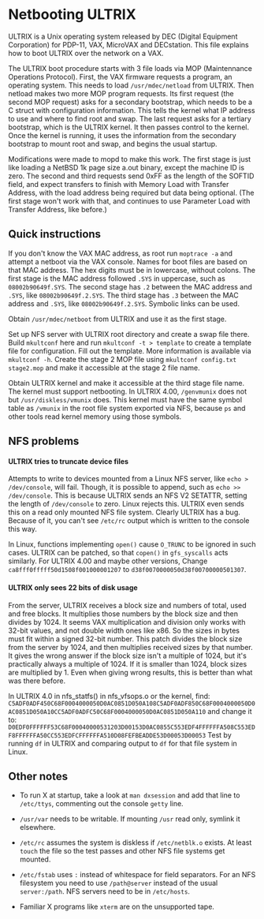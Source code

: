 # Netbooting ULTRIX

ULTRIX is a Unix operating system released by DEC (Digital Equipment
Corporation) for PDP-11, VAX, MicroVAX and DECstation. This file explains
how to boot ULTRIX over the network on a VAX.

The ULTRIX boot procedure starts with 3 file loads via MOP (Maintennance
Operations Protocol). First, the VAX firmware requests a program, an operating
system. This needs to load `/usr/mdec/netload` from ULTRIX. Then netload makes
two more MOP program requests. Its first request (the second MOP request) asks
for a secondary bootstrap, which needs to be a C struct with configuration
information. This tells the kernel what IP address to use and where to find
root and swap. The last request asks for a tertiary bootstrap, which is the
ULTRIX kernel. It then passes control to the kernel. Once the kernel is
running, it uses the information from the secondary bootstrap to mount root
and swap, and begins the usual startup.

Modifications were made to mopd to make this work. The first stage is just
like loading a NetBSD 1k page size a.out binary, except the machine ID is zero.
The second and third requests send 0xFF as the length of the SOFTID field,
and expect transfers to finish with Memory Load with Transfer Address, with
the load address being required but data being optional. (The first stage won't
work with that, and continues to use Parameter Load with Transfer Address, like
before.)

## Quick instructions

If you don't know the VAX MAC address, as root run `moptrace -a` and attempt a
netboot via the VAX console. Names for boot files are based on that MAC address.
The hex digits must be in lowercase, without colons. The first stage is the 
MAC address followed `.SYS` in uppercase, such as `08002b90649f.SYS`. The
second stage has `.2` between the MAC address and `.SYS`, like
`08002b90649f.2.SYS`. The third stage has `.3` between the MAC address and
`.SYS`, like `08002b90649f.2.SYS`. Symbolic links can be used.

Obtain `/usr/mdec/netboot` from ULTRIX and use it as the first stage.

Set up NFS server with ULTRIX root directory and create a swap file there.
Build `mkultconf` here and run `mkultconf -t > template` to create a template
file for configuration. Fill out the template. More information is available
via `mkultconf -h`. Create the stage 2 MOP file using 
`mkultconf config.txt stage2.mop` and make it accessible at the stage 2 file
name.

Obtain ULTRIX kernel and make it accessible at the third stage file name. The
kernel must support netbooting. In ULTRIX 4.00, `/genvmunix` does not but
`/usr/diskless/vmunix` does. This kernel must have the same symbol table as
`/vmunix` in the root file system exported via NFS, because `ps` and other
tools read kernel memory using those symbols.

## NFS problems

#### ULTRIX tries to truncate device files

Attempts to write to devices mounted from a Linux NFS server, like 
`echo > /dev/console`, will fail. Though, it is possible to append, such as
`echo >> /dev/console`. This is because ULTRIX sends an NFS V2 SETATTR, setting
the length of `/dev/console` to zero. Linux rejects this. ULTRIX even sends this
on a read only mounted NFS file system. Clearly ULTRIX has a bug. Because of it,
you can't see `/etc/rc` output which is written to the console this way.

In Linux, functions implementing `open()` cause `O_TRUNC` to be ignored in
such cases. ULTRIX can be patched, so that `copen()` in `gfs_syscalls` acts
similarly. For ULTRIX 4.00 and maybe other versions, Change
`ca8fff0fffff50d1508f001000001207` to `d38f0070000050d38f00700000501307`.

#### ULTRIX only sees 22 bits of disk usage

From the server, ULTRIX receives a block size and numbers of total, used and
free blocks. It multiplies those numbers by the block size and then divides
by 1024. It seems VAX multiplication and division only works with 32-bit
values, and not double width ones like x86. So the sizes in bytes must fit
within a signed 32-bit number. This patch divides the block size from the
server by 1024, and then multiplies received sizes by that number. It gives the
wrong answer if the block size isn't a multiple of 1024, but it's practically
always a multiple of 1024. If it is smaller than 1024, block sizes are
multiplied by 1. Even when giving wrong results, this is better than what was
there before.

In ULTRIX 4.0 in nfs_statfs() in nfs_vfsops.o or the kernel, find:
`C5ADF0ADF450C68F0004000050D0AC0851D050A108C5ADF0ADF850C68F0004000050D0AC0851D050A10CC5ADF0ADFC50C68F0004000050D0AC0851D050A110`
and change it to:
`D0EDF0FFFFFF53C68F00040000531203D00153D0AC0855C553EDF4FFFFFFA508C553EDF8FFFFFFA50CC553EDFCFFFFFFA510D08FEFBEADDE53D00053D00053`
Test by running `df` in ULTRIX and comparing output to `df` for that file
system in Linux.

## Other notes

* To run X at startup, take a look at `man dxsession` and add that line to
`/etc/ttys`, commenting out the console `getty` line.

* `/usr/var` needs to be writable. If mounting `/usr` read only, symlink it
elsewhere.

* `/etc/rc` assumes the system is diskless if `/etc/netblk.o` exists. At least
`touch` the file so the test passes and other NFS file systems get mounted.

* `/etc/fstab` uses `:` instead of whitespace for field separators. For an
NFS filesystem you need to use `/path@server` instead of the usual
`server:/path`. NFS servers need to be in `/etc/hosts`.

* Familiar X programs like `xterm` are on the unsupported tape.
